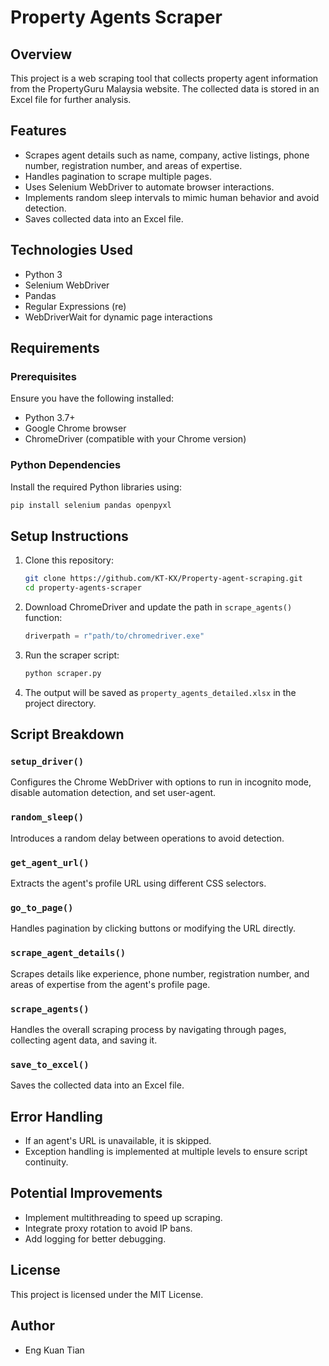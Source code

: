 
# Property Agents Scraper

## Overview
This project is a web scraping tool that collects property agent information from the PropertyGuru Malaysia website. The collected data is stored in an Excel file for further analysis.

## Features
- Scrapes agent details such as name, company, active listings, phone number, registration number, and areas of expertise.
- Handles pagination to scrape multiple pages.
- Uses Selenium WebDriver to automate browser interactions.
- Implements random sleep intervals to mimic human behavior and avoid detection.
- Saves collected data into an Excel file.

## Technologies Used
- Python 3
- Selenium WebDriver
- Pandas
- Regular Expressions (re)
- WebDriverWait for dynamic page interactions

## Requirements
### Prerequisites
Ensure you have the following installed:
- Python 3.7+
- Google Chrome browser
- ChromeDriver (compatible with your Chrome version)

### Python Dependencies
Install the required Python libraries using:
```bash
pip install selenium pandas openpyxl
```

## Setup Instructions
1. Clone this repository:
   ```bash
   git clone https://github.com/KT-KX/Property-agent-scraping.git
   cd property-agents-scraper
   ```

2. Download ChromeDriver and update the path in `scrape_agents()` function:
   ```python
   driverpath = r"path/to/chromedriver.exe"
   ```

3. Run the scraper script:
   ```bash
   python scraper.py
   ```

4. The output will be saved as `property_agents_detailed.xlsx` in the project directory.

## Script Breakdown
### `setup_driver()`
Configures the Chrome WebDriver with options to run in incognito mode, disable automation detection, and set user-agent.

### `random_sleep()`
Introduces a random delay between operations to avoid detection.

### `get_agent_url()`
Extracts the agent's profile URL using different CSS selectors.

### `go_to_page()`
Handles pagination by clicking buttons or modifying the URL directly.

### `scrape_agent_details()`
Scrapes details like experience, phone number, registration number, and areas of expertise from the agent's profile page.

### `scrape_agents()`
Handles the overall scraping process by navigating through pages, collecting agent data, and saving it.

### `save_to_excel()`
Saves the collected data into an Excel file.

## Error Handling
- If an agent's URL is unavailable, it is skipped.
- Exception handling is implemented at multiple levels to ensure script continuity.

## Potential Improvements
- Implement multithreading to speed up scraping.
- Integrate proxy rotation to avoid IP bans.
- Add logging for better debugging.

## License
This project is licensed under the MIT License.

## Author
- Eng Kuan Tian
